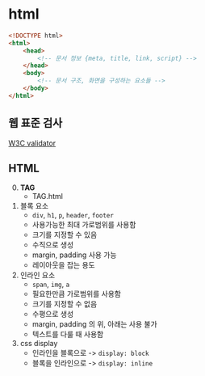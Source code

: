 # html

```html
<!DOCTYPE html>
<html>
    <head>
        <!-- 문서 정보 {meta, title, link, script} -->
    </head>
    <body>
        <!-- 문서 구조, 화면을 구성하는 요소들 -->
    </body>
</html>
```

## 웹 표준 검사

[W3C validator](https://validator.w3.org/)

## HTML

0. **TAG**
    - TAG.html
1. 블록 요소
    - `div`, `h1`, `p`, `header`, `footer`
    - 사용가능한 최대 가로범위를 사용함
    - 크기를 지정할 수 있음
    - 수직으로 생성
    - margin, padding 사용 가능
    - 레이아웃을 잡는 용도
2. 인라인 요소
    - `span`, `img`, `a`
    - 필요한만큼 가로범위를 사용함
    - 크기를 지정할 수 없음
    - 수평으로 생성
    - margin, padding 의 위, 아래는 사용 불가
    - 텍스트를 다룰 때 사용함
3. css display
    - 인라인을 블록으로 -> `display: block`
    - 블록을 인라인으로 -> `display: inline`
